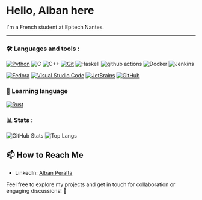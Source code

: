 
# Hello, Alban here

I'm a French student at Epitech Nantes.

---
### 🛠 Languages and tools :
<!-- Languages, frameworks and server-side tools -->
[![Python](https://img.shields.io/badge/python-3670A0?style=for-the-badge&logo=python&logoColor=ffdd54)](https://www.python.org/)
![C](https://img.shields.io/badge/c-%2300599C.svg?style=for-the-badge&logo=c&logoColor=white)
![C++](https://img.shields.io/badge/C%2B%2B-00599C?style=for-the-badge&logo=c%2B%2B&logoColor=white)
[![Git](https://img.shields.io/badge/git-%23F05033.svg?style=for-the-badge&logo=git&logoColor=white)](https://git-scm.com/)
![Haskell](https://img.shields.io/badge/Haskell-5D4F85?style=for-the-badge&logo=haskell&logoColor=white)
![github actions](https://img.shields.io/badge/-Github_Actions-2088FF?style=for-the-badge&logo=github-actions&logoColor=white)
![Docker](https://img.shields.io/badge/-Docker-46a2f1?style=for-the-badge&logo=docker&logoColor=white)
![Jenkins](https://img.shields.io/badge/Jenkins-D24939?style=for-the-badge&logo=Jenkins&logoColor=white)


<!-- Client-side tools -->
[![Fedora](https://img.shields.io/badge/Fedora-294172?style=for-the-badge&logo=fedora&logoColor=white)](https://getfedora.org/)
[![Visual Studio Code](https://img.shields.io/badge/Visual%20Studio%20Code-0078d7.svg?style=for-the-badge&logo=visual-studio-code&logoColor=white)](https://code.visualstudio.com/)
[![JetBrains](https://img.shields.io/badge/CLion-000000?style=for-the-badge&logo=clion&logoColor=white)](https://www.jetbrains.com/)
[![GitHub](https://img.shields.io/badge/github-%23121011.svg?style=for-the-badge&logo=github&logoColor=white)](https://github.com/)


<!-- https://github.com/Ileriayo/markdown-badges -->

### 🔧 Learning language
[![Rust](https://img.shields.io/badge/Rust-000000?style=for-the-badge&logo=rust&logoColor=white)](https://www.rust-lang.org)

### 📊 Stats :

![GitHub Stats](https://github-readme-stats.vercel.app/api?username=Peralban&show_icons=true&count_private=true&hide=contribs,prs&theme=dracula)
![Top Langs](https://github-readme-stats.vercel.app/api/top-langs/?username=Peralban&layout=compact&theme=dracula)


## 📫 How to Reach Me
- LinkedIn: [Alban Peralta](https://www.linkedin.com/in/alban-peralta-b6b898259/)

Feel free to explore my projects and get in touch for collaboration or engaging discussions! 🚀
